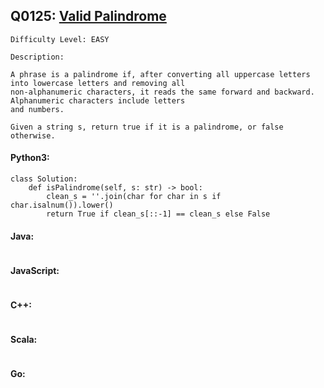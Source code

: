 ## Q0125: [Valid Palindrome](https://leetcode.com/problems/valid-palindrome/)

```
Difficulty Level: EASY
```

```
Description:

A phrase is a palindrome if, after converting all uppercase letters into lowercase letters and removing all
non-alphanumeric characters, it reads the same forward and backward. Alphanumeric characters include letters
and numbers.

Given a string s, return true if it is a palindrome, or false otherwise.
```

#### Python3:

```
class Solution:
    def isPalindrome(self, s: str) -> bool:
        clean_s = ''.join(char for char in s if char.isalnum()).lower()
        return True if clean_s[::-1] == clean_s else False
```

#### Java:

```

```

#### JavaScript:

```

```

#### C++:

```

```

#### Scala:

```

```

#### Go:

```

```
